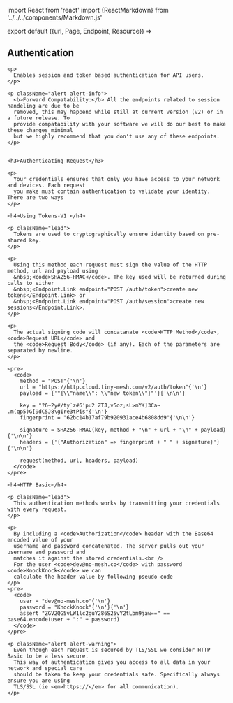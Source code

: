 import React from 'react'
import {ReactMarkdown} from '../../../components/Markdown.js'

export default ({url, Page, Endpoint, Resource}) =>
  <Page url={url} name="Authentication">
    <h2>Authentication</h2>

    <p>
      Enables session and token based authentication for API users.
    </p>

    <p className="alert alert-info">
      <b>Forward Compatability:</b> All the endpoints related to session handeling are due to be
      removed, this may happend while still at current version (v2) or in a future release. To
      provide compatability with your software we will do our best to make these changes minimal
      but we highly recommend that you don't use any of these endpoints.
    </p>


    <h3>Authenticating Request</h3>

    <p>
      Your credentials ensures that only you have access to your network and devices. Each request
      you make must contain authentication to validate your identity. There are two ways
    </p>

    <h4>Using Tokens-V1 </h4>

    <p className="lead">
      Tokens are used to cryptographically ensure identity based on pre-shared key.
    </p>

    <p>
      Using this method each request must sign the value of the HTTP method, url and payload using
      &nbsp;<code>SHA256-HMAC</code>. The key used will be returned during calls to either
      &nbsp;<Endpoint.Link endpoint="POST /auth/token">create new tokens</Endpoint.Link> or
      &nbsp;<Endpoint.Link endpoint="POST /auth/session">create new sessions</Endpoint.Link>.
    </p>

    <p>
      The actual signing code will concatanate <code>HTTP Method</code>, <code>Request URL</code> and
      the <code>Request Body</code> (if any). Each of the parameters are separated by newline.
    </p>

    <pre>
      <code>
        method = "POST"{'\n'}
        url = "https://http.cloud.tiny-mesh.com/v2/auth/token"{'\n'}
        payload = {'"{\\"name\\": \\"new token\\"}"'}{'\n\n'}

        key = "?6~2y#/ty`z#6'pu2 ZTJ,v5oz;sL>mYK]3Ca~ .m(qp5)G[9dC5J8\gIre3tPis"{'\n'}
        fingerprint = "62bc14b17af79b920931ace4b6808dd9"{'\n\n'}

        signature = SHA256-HMAC(key, method + "\n" + url + "\n" + payload){'\n\n'}
        headers = {'{"Authorization" => fingerprint + " " + signature}'}{'\n\n'}

        request(method, url, headers, payload)
      </code>
    </pre>

    <h4>HTTP Basic</h4>

    <p className="lead">
      This authentication methods works by transmitting your credentials with every request.
    </p>

    <p>
      By including a <code>Authorization</code> header with the Base64 encoded value of your
      username and password concatenated. The server pulls out your username and password and
      matches it against the stored credentials.<br />
      For the user <code>dev@no-mesh.co</code> with password <code>KnockKnock</code> we can
      calculate the header value by following pseudo code
    </p>
    <pre>
      <code>
        user = "dev@no-mesh.co"{'\n'}
        password = "KnockKnock"{'\n'}{'\n'}
        assert "ZGV2QG5vLW1lc2guY286S25vY2tLbm9jaw==" == base64.encode(user + ":" + password)
      </code>
    </pre>

    <p className="alert alert-warning">
      Even though each request is secured by TLS/SSL we consider HTTP Basic to be a less secure.
      This way of authentication gives you access to all data in your network and special care
      should be taken to keep your credentials safe. Specifically always ensure you are using
      TLS/SSL (ie <em>https://</em> for all communication).
    </p>

  </Page>



